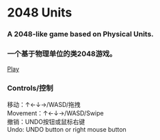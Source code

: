 # 2048 Units
### A 2048-like game based on Physical Units.
### 一个基于物理单位的类2048游戏。

[Play](2048units.html)  

### Controls/控制  
移动：↑←↓→/WASD/拖拽  
Movement：↑←↓→/WASD/Swipe  
撤销：UNDO按钮或鼠标右键  
Undo: UNDO button or right mouse button  